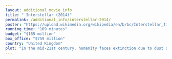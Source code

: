 ```yaml
---
layout: additional_movie_info
title: " Interstellar (2014)"
permalink: /additional_info/interstellar-2014/
poster: "https://upload.wikimedia.org/wikipedia/en/b/bc/Interstellar_film_poster.jpg"
running_time: "169 minutes"
budget: "$165 million"
box_office: "$759 million"
country: "United Kingdom"
plot: "In the mid-21st century, humanity faces extinction due to dust storms and widespread crop blights. Joseph Cooper, a widowed former NASA test pilot, works as a farmer and raises his children, Murph and Tom, alongside his father-in-law Donald. Living in a post-truth society, Cooper is reprimanded by Murph's teachers for telling her that the Apollo missions were not fabricated. During a dust storm, the two discover that dust patterns in Murph's room, which she first attributes to a ghost, result from a gravitational anomaly, and translate into geographic coordinates. These lead them to a secret NASA facility headed by Professor John Brand, who explains that, 48 years earlier, a wormhole appeared near Saturn, leading to a system in another galaxy with twelve potentially habitable planets located near a black hole named Gargantua. Volunteers of the Lazarus expedition had previously travelled through the wormhole to evaluate the planets, with Miller, Edmunds, and Mann reporting back desirable results.\n\nCooper is enlisted to pilot the Endurance spacecraft through the wormhole as part of a mission to colonize a habitable planet with 5,000 frozen embryos and ensure humanity's survival. Meanwhile, Professor Brand would continue his work on solving a gravity equation whose solution would supposedly enable construction of spacecraft for an exodus from Earth. Cooper accepts against Murph's wishes and promises to return. When she refuses to see him off, he leaves her his wristwatch to compare their relative time when he returns.\n\nThe crew, consisting of Cooper, robots TARS and CASE, and scientists Dr. Amelia Brand (Professor Brand's daughter), Romilly, and Doyle, traverse the wormhole after a two-year voyage to Saturn. Cooper, Doyle and Brand use a lander to investigate Miller's planet, where time is severely dilated. After landing in knee-high water and finding only wreckage from Miller's expedition, a gigantic tidal wave kills Doyle and waterlogs the lander's engines.\n\nBy the time they leave the planet, Cooper and Brand discover that 23 years have elapsed on the Endurance. Having enough fuel left for only one of the other two planets, they vote to go to Mann's, as he is still broadcasting. En route, they receive messages from Earth and Cooper watches Tom grow up, get married, and lose his first son. An adult Murph is now a scientist working on the gravity equation with Professor Brand. On his deathbed, Brand confesses that the Endurance crew was never supposed to return, knowing that a complete solution to the equation was not feasible without observations of gravitational singularities from inside a black hole.\n\nOn Mann's planet, they awaken him from cryostasis, and he assures them that colonization is possible, despite the extreme environment. During a scouting mission, Mann attempts to kill Cooper and reveals that he falsified his data in the hope of being rescued. He steals Cooper's lander and heads for the Endurance. While a booby trap set by Mann kills Romilly, Brand rescues Cooper with the other lander and they race back to the Endurance. Mann is killed in a failed manual docking operation, severely damaging the Endurance, but Cooper is able to regain control of the station through his own docking maneuver.\n\nWith insufficient fuel, Cooper and Brand resort to a slingshot around Gargantua, which costs them 51 years due to time dilation. In the process, Cooper and TARS jettison their landers to lighten the Endurance so that Brand and CASE may reach Edmunds' planet. Falling into Gargantua's event horizon, they eject from their craft and find themselves in a tesseract made up of infinite copies of Murph's bedroom across moments in time. Cooper deduces that the tesseract was constructed by advanced humans in the far future, and realizes that he had always been Murph's \"ghost\". He uses Morse code to manipulate the second hand of the wristwatch he gave her before he left, giving Murphy the data that TARS collected, which enables her to complete Brand's solution.\n\nThe tesseract, its purpose fulfilled, collapses before ejecting Cooper and TARS. Cooper wakes up on a station orbiting Saturn. He reunites with Murph, now on her deathbed, who tells him to seek out Brand. Cooper and TARS take a spacecraft to rejoin Brand and CASE, who are setting up the human colony on Edmunds' habitable planet."
---
```

